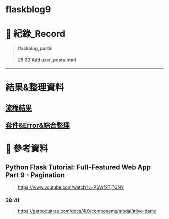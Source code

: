 # flaskblog9
# 🔹 紀錄_Record
> #### flaskblog_part9
> #### 25:33 Add user_posts.html
---
# 結果&整理資料
[流程結果](https://github.com/ChengHan16/Cs4high_4080E036/tree/master/%E4%BC%BA%E6%9C%8D%E7%B6%B2%E9%A0%81%E7%A8%8B%E5%BC%8F%E8%A8%AD%E8%A8%88%E3%80%8A109-2%E3%80%8B/file/flaskTest09) <br><br>
[套件&Error&綜合整理](https://github.com/ChengHan16/Cs4high_4080E036/blob/master/%E4%BC%BA%E6%9C%8D%E7%B6%B2%E9%A0%81%E7%A8%8B%E5%BC%8F%E8%A8%AD%E8%A8%88%E3%80%8A109-2%E3%80%8B/%E7%B6%9C%E5%90%88%E6%95%B4%E7%90%86.md)
---
# 🔹 參考資料
## Python Flask Tutorial: Full-Featured Web App Part 9 - Pagination
> https://www.youtube.com/watch?v=PSWf2TjTGNY
### 38:41
> https://getbootstrap.com/docs/4.0/components/modal/#live-demo
